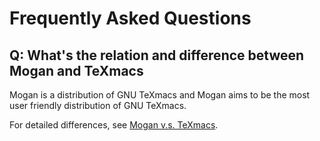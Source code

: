 # Frequently Asked Questions
## Q: What's the relation and difference between Mogan and TeXmacs
Mogan is a distribution of GNU TeXmacs and Mogan aims to be the most user friendly distribution of GNU TeXmacs.

For detailed differences, see [Mogan v.s. TeXmacs](Mogan_versus_TeXmacs.md).
